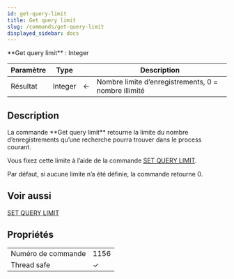 ```yaml
---
id: get-query-limit
title: Get query limit
slug: /commands/get-query-limit
displayed_sidebar: docs
---
```


<!--REF #_command_.Get query limit.Syntax-->**Get query limit** : Integer<!-- END REF-->
<!--REF #_command_.Get query limit.Params-->
| Paramètre | Type |  | Description |
| --- | --- | --- | --- |
| Résultat | Integer | &#8592; | Nombre limite d’enregistrements, 0 = nombre illimité |

<!-- END REF-->

## Description 

<!--REF #_command_.Get query limit.Summary-->La commande **Get query limit** retourne la limite du nombre d’enregistrements qu’une recherche pourra trouver dans le process courant.<!-- END REF--> 

Vous fixez cette limite à l’aide de la commande [SET QUERY LIMIT](set-query-limit.md). 

Par défaut, si aucune limite n’a été définie, la commande retourne 0.

## Voir aussi 

[SET QUERY LIMIT](set-query-limit.md)  

## Propriétés

|  |  |
| --- | --- |
| Numéro de commande | 1156 |
| Thread safe | &check; |


